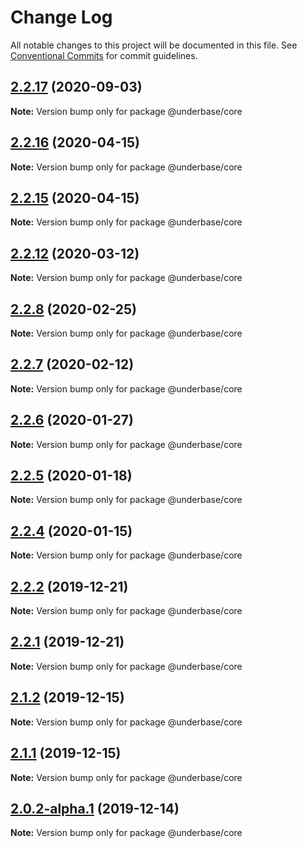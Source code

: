 # Change Log

All notable changes to this project will be documented in this file.
See [Conventional Commits](https://conventionalcommits.org) for commit guidelines.

## [2.2.17](https://github.com/sundowndev/underbase/compare/v2.2.16...v2.2.17) (2020-09-03)

**Note:** Version bump only for package @underbase/core





## [2.2.16](https://github.com/sundowndev/underbase/compare/v2.2.15...v2.2.16) (2020-04-15)

**Note:** Version bump only for package @underbase/core





## [2.2.15](https://github.com/sundowndev/underbase/compare/v2.2.14...v2.2.15) (2020-04-15)

**Note:** Version bump only for package @underbase/core





## [2.2.12](https://github.com/sundowndev/underbase/compare/v2.2.11...v2.2.12) (2020-03-12)

**Note:** Version bump only for package @underbase/core





## [2.2.8](https://github.com/sundowndev/underbase/compare/v2.2.7...v2.2.8) (2020-02-25)

**Note:** Version bump only for package @underbase/core





## [2.2.7](https://github.com/sundowndev/underbase/compare/v2.2.6...v2.2.7) (2020-02-12)

**Note:** Version bump only for package @underbase/core





## [2.2.6](https://github.com/sundowndev/underbase/compare/v2.2.5...v2.2.6) (2020-01-27)

**Note:** Version bump only for package @underbase/core





## [2.2.5](https://github.com/sundowndev/underbase/compare/v2.2.4...v2.2.5) (2020-01-18)

**Note:** Version bump only for package @underbase/core





## [2.2.4](https://github.com/sundowndev/underbase/compare/v2.2.3...v2.2.4) (2020-01-15)

**Note:** Version bump only for package @underbase/core





## [2.2.2](https://github.com/sundowndev/underbase/compare/v2.2.1...v2.2.2) (2019-12-21)

**Note:** Version bump only for package @underbase/core





## [2.2.1](https://github.com/sundowndev/underbase/compare/v2.2.0...v2.2.1) (2019-12-21)

**Note:** Version bump only for package @underbase/core





## [2.1.2](https://github.com/sundowndev/underbase/compare/v2.1.1...v2.1.2) (2019-12-15)

**Note:** Version bump only for package @underbase/core





## [2.1.1](https://github.com/sundowndev/underbase/compare/v2.1.0...v2.1.1) (2019-12-15)

**Note:** Version bump only for package @underbase/core





## [2.0.2-alpha.1](https://github.com/sundowndev/underbase/compare/v2.0.2-alpha.0...v2.0.2-alpha.1) (2019-12-14)

**Note:** Version bump only for package @underbase/core
